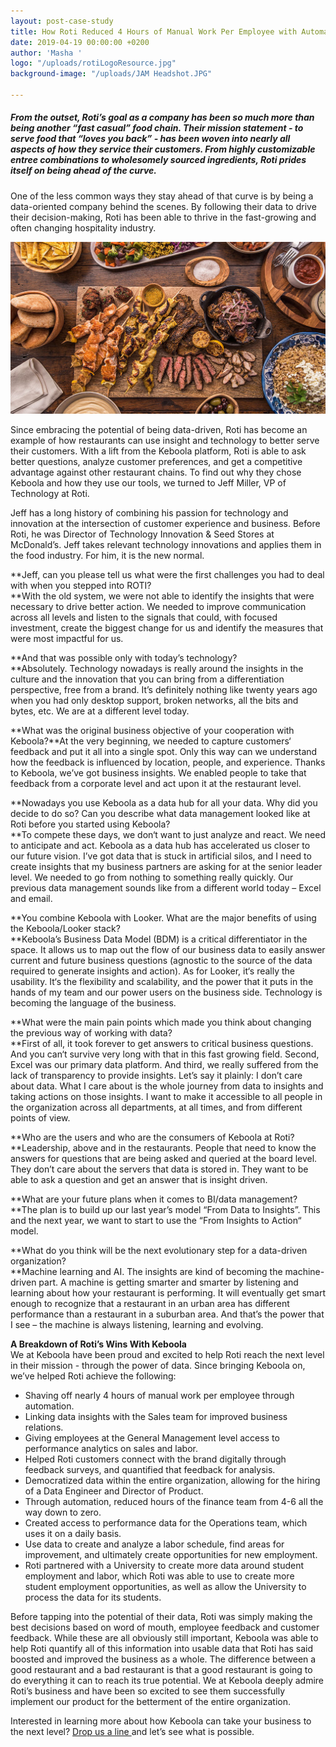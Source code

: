 ```yaml
---
layout: post-case-study
title: How Roti Reduced 4 Hours of Manual Work Per Employee with Automation.
date: 2019-04-19 00:00:00 +0200
author: 'Masha '
logo: "/uploads/rotiLogoResource.jpg"
background-image: "/uploads/JAM Headshot.JPG"

---
```

##### From the outset, Roti’s goal as a company has been so much more than being another “fast casual” food chain. Their mission statement - to serve food that “loves you back” - has been woven into nearly all aspects of how they service their customers. From highly customizable entree combinations to wholesomely sourced ingredients, Roti prides itself on being ahead of the curve.   
  
One of the less common ways they stay ahead of that curve is by being a data-oriented company behind the scenes. By following their data to drive their decision-making, Roti has been able to thrive in the fast-growing and often changing hospitality industry.

[![](/uploads/rollover-food2.jpg)](https://roti.com/)

Since embracing the potential of being data-driven, Roti has become an example of how restaurants can use insight and technology to better serve their customers. With a lift from the Keboola platform, Roti is able to ask better questions, analyze customer preferences, and get a competitive advantage against other restaurant chains. To find out why they chose Keboola and how they use our tools, we turned to Jeff Miller, VP of Technology at Roti.

Jeff has a long history of combining his passion for technology and innovation at the intersection of customer experience and business. Before Roti, he was Director of Technology Innovation & Seed Stores at McDonald’s. Jeff takes relevant technology innovations and applies them in the food industry. For him, it is the new normal.

**Jeff, can you please tell us what were the first challenges you had to deal with when you stepped into ROTI?  
**With the old system, we were not able to identify the insights that were necessary to drive better action. We needed to improve communication across all levels and listen to the signals that could, with focused investment, create the biggest change for us and identify the measures that were most impactful for us.

**And that was possible only with today’s technology?  
**Absolutely. Technology nowadays is really around the insights in the culture and the innovation that you can bring from a differentiation perspective, free from a brand. It’s definitely nothing like twenty years ago when you had only desktop support, broken networks, all the bits and bytes, etc. We are at a different level today.

**What was the original business objective of your cooperation with Keboola?**At the very beginning, we needed to capture customers‘ feedback and put it all into a single spot. Only this way can we understand how the feedback is influenced by location, people, and experience. Thanks to Keboola, we’ve got business insights. We enabled people to take that feedback from a corporate level and act upon it at the restaurant level.

**Nowadays you use Keboola as a data hub for all your data. Why did you decide to do so? Can you describe what data management looked like at Roti before you started using Keboola?  
**To compete these days, we don‘t want to just analyze and react. We need to anticipate and act. Keboola as a data hub has accelerated us closer to our future vision. I’ve got data that is stuck in artificial silos, and I need to create insights that my business partners are asking for at the senior leader level. We needed to go from nothing to something really quickly. Our previous data management sounds like from a different world today – Excel and email.

**You combine Keboola with Looker. What are the major benefits of using the Keboola/Looker stack?  
**Keboola’s Business Data Model (BDM) is a critical differentiator in the space. It allows us to map out the flow of our business data to easily answer current and future business questions (agnostic to the source of the data required to generate insights and action). As for Looker, it‘s really the usability. It‘s the flexibility and scalability, and the power that it puts in the hands of my team and our power users on the business side. Technology is becoming the language of the business.

**What were the main pain points which made you think about changing the previous way of working with data?  
**First of all, it took forever to get answers to critical business questions. And you can‘t survive very long with that in this fast growing field. Second, Excel was our primary data platform. And third, we really suffered from the lack of transparency to provide insights. Let’s say it plainly: I don’t care about data. What I care about is the whole journey from data to insights and taking actions on those insights. I want to make it accessible to all people in the organization across all departments, at all times, and from different points of view.

**Who are the users and who are the consumers of Keboola at Roti?  
**Leadership, above and in the restaurants. People that need to know the answers for questions that are being asked and queried at the board level. They don’t care about the servers that data is stored in. They want to be able to ask a question and get an answer that is insight driven.

**What are your future plans when it comes to BI/data management?  
**The plan is to build up our last year’s model “From Data to Insights”. This and the next year, we want to start to use the “From Insights to Action“ model.

**What do you think will be the next evolutionary step for a data-driven organization?  
**Machine learning and AI. The insights are kind of becoming the machine-driven part. A machine is getting smarter and smarter by listening and learning about how your restaurant is performing. It will eventually get smart enough to recognize that a restaurant in an urban area has different performance than a restaurant in a suburban area. And that’s the power that I see – the machine is always listening, learning and evolving.

**A Breakdown of Roti’s Wins With Keboola**  
We at Keboola have been proud and excited to help Roti reach the next level in their mission - through the power of data. Since bringing Keboola on, we’ve helped Roti achieve the following:

* Shaving off nearly 4 hours of manual work per employee through automation.
* Linking data insights with the Sales team for improved business relations.
* Giving employees at the General Management level access to performance analytics on sales and labor.
* Helped Roti customers connect with the brand digitally through feedback surveys, and quantified that feedback for analysis.
* Democratized data within the entire organization, allowing for the hiring of a Data Engineer and Director of Product.
* Through automation, reduced hours of the finance team from 4-6 all the way down to zero.
* Created access to performance data for the Operations team, which uses it on a daily basis.
* Use data to create and analyze a labor schedule, find areas for improvement, and ultimately create opportunities for new employment.
* Roti partnered with a University to create more data around student employment and labor, which Roti was able to use to create more student employment opportunities, as well as allow the University to process the data for its students.

Before tapping into the potential of their data, Roti was simply making the best decisions based on word of mouth, employee feedback and customer feedback. While these are all obviously still important, Keboola was able to help Roti quantify all of this information into usable data that Roti has said boosted and improved the business as a whole. The difference between a good restaurant and a bad restaurant is that a good restaurant is going to do everything it can to reach its true potential. We at Keboola deeply admire Roti’s business and have been so excited to see them successfully implement our product for the betterment of the entire organization.

Interested in learning more about how Keboola can take your business to the next level? [Drop us a line ](https://keboola.drift.click/88e6ae2f-18d0-4872-9250-183cbe01eba8)and let’s see what is possible.